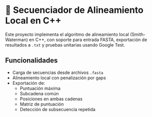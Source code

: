 ﻿# 🔬 Secuenciador de Alineamiento Local en C++

Este proyecto implementa el algoritmo de alineamiento local (Smith-Waterman) en C++, con soporte para entrada FASTA, exportación de resultados a `.txt` y pruebas unitarias usando Google Test.

## Funcionalidades

- Carga de secuencias desde archivos `.fasta`
- Alineamiento local con penalización por gaps
- Exportación de:
  - Puntuación máxima
  - Subcadena común
  - Posiciones en ambas cadenas
  - Matriz de puntuación
  - Detección de subsecuencia repetida
